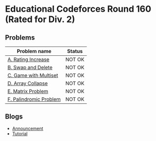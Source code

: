 # Educational Codeforces Round 160 (Rated for Div. 2)

## Problems

|Problem name|Status|
|------------|---------|
| [A. Rating Increase](problems/A._Rating_Increase.md)|NOT OK|
| [B. Swap and Delete](problems/B._Swap_and_Delete.md)|NOT OK|
| [C. Game with Multiset](problems/C._Game_with_Multiset.md)|NOT OK|
| [D. Array Collapse](problems/D._Array_Collapse.md)|NOT OK|
| [E. Matrix Problem](problems/E._Matrix_Problem.md)|NOT OK|
| [F. Palindromic Problem](problems/F._Palindromic_Problem.md)|NOT OK|
## Blogs

- [Announcement](blogs/Announcement.md)
- [Tutorial](blogs/Tutorial.md)
